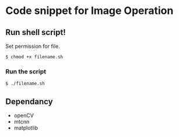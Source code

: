 # Code snippet for Image Operation

## Run shell script!

Set permission for file.

 ```$ chmod +x filename.sh```
  
### Run the script

   ```$ ./filename.sh```

## Dependancy
  - openCV
  - mtcnn
  - matplotlib
  
